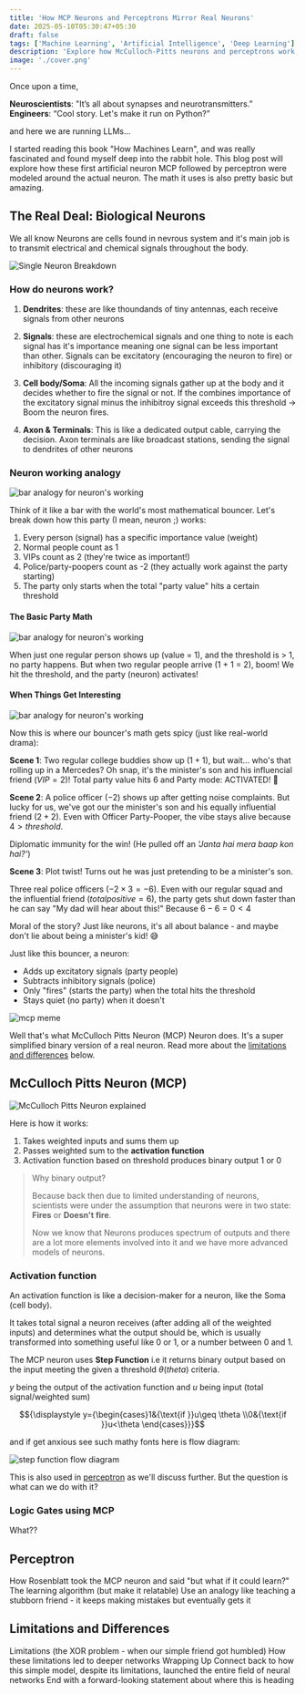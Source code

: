 ```yaml
---
title: 'How MCP Neurons and Perceptrons Mirror Real Neurons'
date: 2025-05-10T05:30:47+05:30
draft: false
tags: ['Machine Learning', 'Artificial Intelligence', 'Deep Learning']
description: 'Explore how McCulloch-Pitts neurons and perceptrons work, and see how they compare to real neurons in the brain'
image: './cover.png'
---
```


Once upon a time,

**Neuroscientists**: "It’s all about synapses and neurotransmitters.”<br />
**Engineers**: “Cool story. Let's make it run on Python?”

and here we are running LLMs...

I started reading this book "How Machines Learn", and was really fascinated and found myself deep into the rabbit hole. This blog post will explore how these first artificial neuron MCP followed by perceptron were modeled around the actual neuron. The math it uses is also pretty basic but amazing.

## The Real Deal: Biological Neurons

We all know Neurons are cells found in nevrous system and it's main job is to transmit electrical and chemical signals throughout the body.

![Single Neuron Breakdown](./single-neuron-breakdown.png)

### How do neurons work?

1. **Dendrites**: these are like thoundands of tiny antennas, each receive signals from other neurons

2. **Signals**: these are electrochemical signals and one thing to note is each signal has it's importance meaning one signal can be less important than other. Signals can be excitatory (encouraging the neuron to fire) or inhibitory (discouraging it)

3. **Cell body/Soma**: All the incoming signals gather up at the body and it decides whether to fire the signal or not. If the combines importance of the excitatory signal minus the inhibitroy signal exceeds this threshold -> Boom the neuron fires.

4. **Axon & Terminals**: This is like a dedicated output cable, carrying the decision. Axon terminals are like broadcast stations, sending the signal to dendrites of other neurons

### Neuron working analogy

![bar analogy for neuron's working](./bar-analogy.png)

Think of it like a bar with the world's most mathematical bouncer. Let's break down how this party (I mean, neuron ;) works:

1. Every person (signal) has a specific importance value (weight)
2. Normal people count as 1
3. VIPs count as 2 (they're twice as important!)
4. Police/party-poopers count as -2 (they actually work against the party starting)
5. The party only starts when the total "party value" hits a certain threshold

#### **The Basic Party Math**

![bar analogy for neuron's working](./bar-analogy-1.png)

When just one regular person shows up (value = 1), and the threshold is > 1, no party happens. But when two regular people arrive (1 + 1 = 2), boom! We hit the threshold, and the party (neuron) activates!

#### **When Things Get Interesting**

![bar analogy for neuron's working](./bar-analogy-2.png)

Now this is where our bouncer's math gets spicy (just like real-world drama):

**Scene 1**: Two regular college buddies show up $(1 + 1)$, but wait... who's that rolling up in a Mercedes? Oh snap, it's the minister's son and his influencial friend $(VIP = 2)$! Total party value hits $6$ and Party mode: ACTIVATED! 🎉

**Scene 2**: A police officer $(-2)$ shows up after getting noise complaints. But lucky for us, we've got our the minister's son and his equally influential friend $(2 + 2)$.
Even with Officer Party-Pooper, the vibe stays alive because $4 > threshold$.

Diplomatic immunity for the win! (He pulled off an _'Janta hai mera baap kon hai?'_)

**Scene 3**: Plot twist! Turns out he was just pretending to be a minister's son.

Three real police officers $(-2 × 3 = -6)$. Even with our regular squad and the influential friend $(total positive = 6)$, the party gets shut down faster than he can say "My dad will hear about this!" Because $6 - 6 = 0 < 4$

Moral of the story? Just like neurons, it's all about balance - and maybe don't lie about being a minister's kid! 😅

Just like this bouncer, a neuron:

- Adds up excitatory signals (party people)
- Subtracts inhibitory signals (police)
- Only "fires" (starts the party) when the total hits the threshold
- Stays quiet (no party) when it doesn't

![mcp meme](./mcp-meme.png)

Well that's what McCulloch Pitts Neuron (MCP) Neuron does. It's a super simplified binary version of a real neuron. Read more about the [limitations and differences](#limitations-and-differences) below.

## McCulloch Pitts Neuron (MCP)

![McCulloch Pitts Neuron explained](./mcp-breakdown.png)

Here is how it works:

1. Takes weighted inputs and sums them up
2. Passes weighted sum to the **activation function**
3. Activation function based on threshold produces binary output $1$ or $0$

> Why binary output?
>
> Because back then due to limited understanding of neurons, scientists were under the assumption that neurons were in two state: **Fires** or **Doesn't fire**.
>
> Now we know that Neurons produces spectrum of outputs and there are a lot more elements involved into it and we have more advanced models of neurons.

### Activation function

An activation function is like a decision-maker for a neuron, like the Soma (cell body).

It takes total signal a neuron receives (after adding all of the weighted inputs) and determines what the output should be, which is usually transformed into something useful like 0 or 1, or a number between 0 and 1.

The MCP neuron uses **Step Function** i.e it returns binary output based on the input meeting the given a threshold $θ(theta)$ criteria.

$y$ being the output of the activation function and $u$ being input (total signal/weighted sum)

```math
{\displaystyle y={\begin{cases}1&{\text{if }}u\geq \theta \\0&{\text{if }}u<\theta \end{cases}}}
```

and if get anxious see such mathy fonts here is flow diagram:

![step function flow diagram](./step-function-diagram.png)

This is also used in [perceptron](#perceptron) as we'll discuss further. But the question is what can we do with it?

### Logic Gates using MCP

What??

## Perceptron

How Rosenblatt took the MCP neuron and said "but what if it could learn?"
The learning algorithm (but make it relatable)
Use an analogy like teaching a stubborn friend - it keeps making mistakes but eventually gets it

## Limitations and Differences

Limitations (the XOR problem - when our simple friend got humbled)
How these limitations led to deeper networks
Wrapping Up
Connect back to how this simple model, despite its limitations, launched the entire field of neural networks
End with a forward-looking statement about where this is heading
